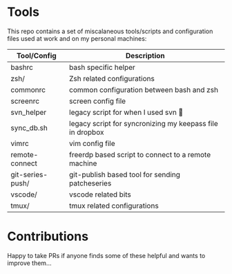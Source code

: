 # Tools

This repo contains a set of miscalaneous tools/scripts and configuration files used at work and on my personal machines:

| Tool/Config  | Description  |
|--------------|--------------|
|bashrc| bash specific helper |
|zsh/|Zsh related configurations|
|commonrc| common configuration between bash and zsh|
|screenrc| screen config file |
|svn_helper| legacy script for when I used svn :facepalm:|
|sync_db.sh| legacy script for syncronizing my keepass file in dropbox|
|vimrc| vim config file|
|remote-connect| freerdp based script to connect to a remote machine|
|git-series-push/| git-publish based tool for sending patcheseries|
|vscode/| vscode related bits|
|tmux/| tmux related configurations|

# Contributions

Happy to take PRs if anyone finds some of these helpful and wants to improve them...
